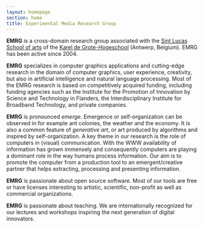 ```yaml
---
layout: homepage
section: home
title: Experimental Media Research Group
---
```

**EMRG** is a cross-domain research group associated with the [Sint Lucas School of arts](http://www.sintlucasantwerpen.be/) of the [Karel de Grote-Hogeschool](http://www.kdg.be) (Antwerp, Belgium). EMRG has been active since 2004.

**EMRG** specializes in computer graphics applications and cutting-edge research in the domain of computer graphics, user experience, creativity, but also in artificial intelligence and natural language processing. Most of the EMRG research is based on competitively acquired funding, including funding agencies such as the Institute for the Promotion of Innovation by Science and Technology in Flanders, the Interdisciplinary Institute for Broadband Technology, and private companies.

**EMRG** is pronounced _emerge_. Emergence or self-organization can be observed in for example ant colonies, the weather and the economy. It is also a common feature of _generative art_, or art produced by algorithms and inspired by self-organization. A key theme in our research is the role of computers in (visual) communication. With the WWW availability of information has grown immensely and consequently computers are playing a dominant role in the way humans process information. Our aim is to promote the computer from a production tool to an emergent/creative partner that helps extracting, processing and presenting information.

**EMRG** is passionate about open source software. Most of our tools are free or have licenses interesting to artistic, scientific, non-profit as well as commercial organizations.

**EMRG** is passionate about teaching. We are internationally recognized for our lectures and workshops inspiring the next generation of digital innovators.